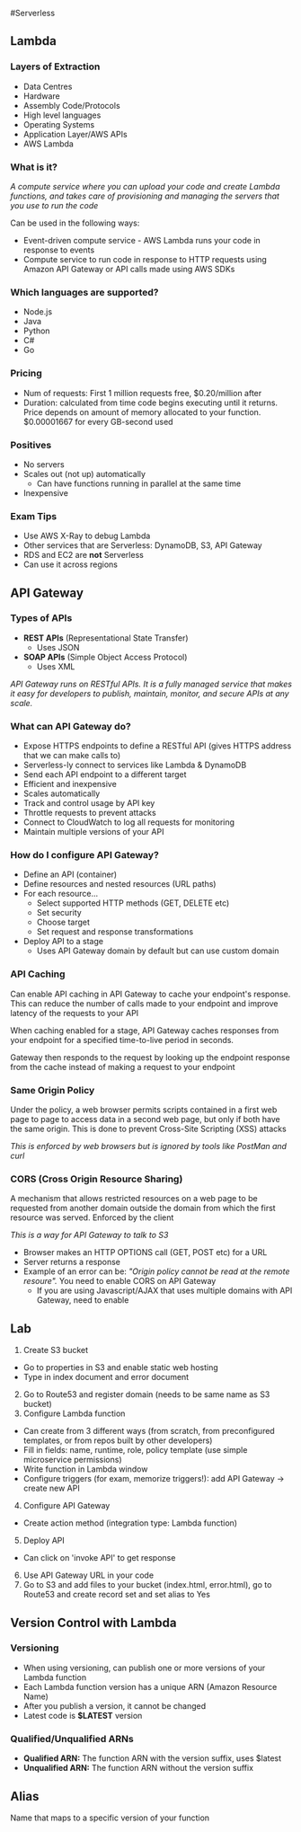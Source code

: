 #Serverless

## Lambda

### Layers of Extraction
* Data Centres
* Hardware
* Assembly Code/Protocols
* High level languages
* Operating Systems
* Application Layer/AWS APIs
* AWS Lambda

### What is it?
_A compute service where you can upload your code and create Lambda functions, and takes care of provisioning and managing the servers that you use to run the code_

Can be used in the following ways:
  * Event-driven compute service - AWS Lambda runs your code in response to events
  * Compute service to run code in response to HTTP requests using Amazon API Gateway or API calls made using AWS SDKs

### Which languages are supported?
* Node.js
* Java
* Python
* C#
* Go

### Pricing
* Num of requests: First 1 million requests free, $0.20/million after
* Duration: calculated from time code begins executing until it returns. Price depends on amount of memory allocated to your function. $0.00001667 for every GB-second used

### Positives
* No servers
* Scales out (not up) automatically
  * Can have functions running in parallel at the same time
* Inexpensive

### Exam Tips
* Use AWS X-Ray to debug Lambda
* Other services that are Serverless: DynamoDB, S3, API Gateway
* RDS and EC2 are **not** Serverless
* Can use it across regions

## API Gateway

### Types of APIs
* **REST APIs** (Representational State Transfer)
  * Uses JSON
* **SOAP APIs** (Simple Object Access Protocol)
  * Uses XML

_API Gateway runs on RESTful APIs.  It is a fully managed service that makes it easy for developers to publish, maintain, monitor, and secure APIs at any scale._

### What can API Gateway do?
* Expose HTTPS endpoints to define a RESTful API (gives HTTPS address that we can make calls to)
* Serverless-ly connect to services like Lambda & DynamoDB
* Send each API endpoint to a different target
* Efficient and inexpensive
* Scales automatically
* Track and control usage by API key
* Throttle requests to prevent attacks
* Connect to CloudWatch to log all requests for monitoring
* Maintain multiple versions of your API

### How do I configure API Gateway?
* Define an API (container)
* Define resources and nested resources (URL paths)
* For each resource...
  * Select supported HTTP methods (GET, DELETE etc)
  * Set security
  * Choose target
  * Set request and response transformations
* Deploy API to a stage
  * Uses API Gateway domain by default but can use custom domain

### API Caching
Can enable API caching in API Gateway to cache your endpoint's response. This can reduce the number of calls made to your endpoint and improve latency of the requests to your API

When caching enabled for a stage, API Gateway caches responses from your endpoint for a specified time-to-live period in seconds.

Gateway then responds to the request by looking up the endpoint response from the cache instead of making a request to your endpoint

### Same Origin Policy
Under the policy, a web browser permits scripts contained in a first web page to page to access data in a second web page, but only if both have the same origin. This is done to prevent Cross-Site Scripting (XSS) attacks

_This is enforced by web browsers but is ignored by tools like PostMan and curl_

### CORS (Cross Origin Resource Sharing)
A mechanism that allows restricted resources on a web page to be requested from another domain outside the domain from which the first resource was served. Enforced by the client

_This is a way for API Gateway to talk to S3_

* Browser makes an HTTP OPTIONS call (GET, POST etc) for a URL
* Server returns a response
* Example of an error can be: _"Origin policy cannot be read at the remote resoure"._ You need to enable CORS on API Gateway
  * If you are using Javascript/AJAX that uses multiple domains with API Gateway, need to enable

## Lab
1. Create S3 bucket
  - Go to properties in S3 and enable static web hosting
  - Type in index document and error document
2. Go to Route53 and register domain (needs to be same name as S3 bucket)
3. Configure Lambda function
  - Can create from 3 different ways (from scratch, from preconfigured templates, or from repos built by other developers)
  - Fill in fields: name, runtime, role, policy template (use simple microservice permissions)
  - Write function in Lambda window
  - Configure triggers (for exam, memorize triggers!): add API Gateway -> create new API
4. Configure API Gateway
  - Create action method (integration type: Lambda function)
5. Deploy API
  - Can click on 'invoke API' to get response
6. Use API Gateway URL in your code
7. Go to S3 and add files to your bucket (index.html, error.html), go to Route53 and create record set and set alias to Yes

## Version Control with Lambda

### Versioning
* When using versioning, can publish one or more versions of your Lambda function
* Each Lambda function version has a unique ARN (Amazon Resource Name)
* After you publish a version, it cannot be changed
* Latest code is **$LATEST** version

### Qualified/Unqualified ARNs
* **Qualified ARN:** The function ARN with the version suffix, uses $latest
* **Unqualified ARN:** The function ARN without the version suffix

## Alias
Name that maps to a specific version of your function

